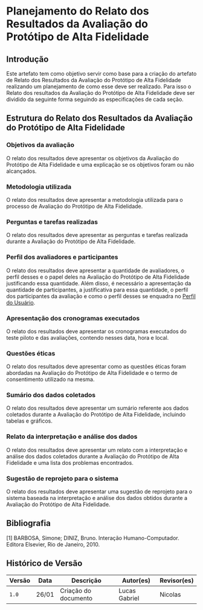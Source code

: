 # Planejamento do Relato dos Resultados da Avaliação do Protótipo de Alta Fidelidade

## Introdução
Este artefato tem como objetivo servir como base para a criação do artefato de Relato dos Resultados da Avaliação do Protótipo de Alta Fidelidade realizando um planejamento de como esse deve ser realizado. Para isso o Relato dos resultados da Avaliação do Protótipo de Alta Fidelidade deve ser dividido da seguinte forma seguindo as especificações de cada seção.

## Estrutura do Relato dos Resultados da Avaliação do Protótipo de Alta Fidelidade

### Objetivos da avaliação
O relato dos resultados deve apresentar os objetivos da Avaliação do Protótipo de Alta Fidelidade e uma explicação se os objetivos foram ou não alcançados. 

### Metodologia utilizada
O relato dos resultados deve apresentar a metodologia utilizada para o processo de Avaliação do Protótipo de Alta Fidelidade.

### Perguntas e tarefas realizadas
O relato dos resultados deve apresentar as perguntas e tarefas realizada durante a Avaliação do Protótipo de Alta Fidelidade.

### Perfil dos avaliadores e participantes
O relato dos resultados deve apresentar a quantidade de avaliadores, o perfil desses e o papel deles na Avaliação do Protótipo de Alta Fidelidade justificando essa quantidade. Além disso, é necessário a apresentação da quantidade de participantes, a justificativa para essa quantidade, o perfil dos participantes da avaliação e como o perfil desses se enquadra no [Perfil do Usuário](../../analise_requisitos/perfil_usuario.md).

### Apresentação dos cronogramas executados
O relato dos resultados deve apresentar os cronogramas executados do teste piloto e das avaliações, contendo nesses data, hora e local.

### Questões éticas 
O relato dos resultados deve apresentar como as questões éticas foram abordadas na Avaliação do Protótipo de Alta Fidelidade e o termo de consentimento utilizado na mesma.

### Sumário dos dados coletados 
O relato dos resultados deve apresentar um sumário referente aos dados coletados durante a Avaliação do Protótipo de Alta Fidelidade, incluindo tabelas e gráficos.

### Relato da interpretação e análise dos dados 
O relato dos resultados deve apresentar um relato com a interpretação e análise dos dados coletados durante a Avaliação do Protótipo de Alta Fidelidade e uma lista dos problemas encontrados.

### Sugestão de reprojeto para o sistema 
O relato dos resultados deve apresentar uma sugestão de reprojeto para o sistema baseada na interpretação e análise dos dados obtidos durante a Avaliação do Protótipo de Alta Fidelidade.

## Bibliografia

[1] BARBOSA, Simone; DINIZ, Bruno. Interação Humano-Computador. Editora Elsevier, Rio de Janeiro, 2010.

## Histórico de Versão

| Versão | Data  | Descrição            | Autor(es)     | Revisor(es) |
| ------ | ----- | -------------------- | ------------- | ----------- |
| `1.0`  | 26/01 | Criação do documento | Lucas Gabriel | Nicolas     |